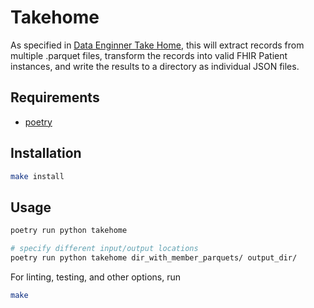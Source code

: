 # Takehome

As specified in [Data Enginner Take Home](https://parkerholcomb.notion.site/ML-Data-Engineer-Take-Home-23bb2561fbdc4b48bfe3b9de5b9c674e), this will extract records from multiple .parquet files, transform the records into valid FHIR Patient instances, and write the results to a directory as individual JSON files.

## Requirements

* [poetry](https://python-poetry.org/docs/#osx--linux--bashonwindows-install-instructions)


## Installation

```bash
make install
```

## Usage

```bash
poetry run python takehome

# specify different input/output locations
poetry run python takehome dir_with_member_parquets/ output_dir/
```

For linting, testing, and other options, run 
```bash
make
```